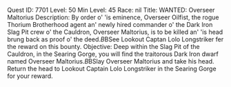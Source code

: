 Quest ID: 7701
Level: 50
Min Level: 45
Race: nil
Title: WANTED: Overseer Maltorius
Description: By order o' 'is eminence, Overseer Oilfist, the rogue Thorium Brotherhood agent an' newly hired commander o' the Dark Iron Slag Pit crew o' the Cauldron, Overseer Maltorius, is to be killed an' 'is head brung back as proof o' the deed.$B$BSee Lookout Captan Lolo Longstriker fer the reward on this bounty.
Objective: Deep within the Slag Pit of the Cauldron, in the Searing Gorge, you will find the traitorous Dark Iron dwarf named Overseer Maltorius.$B$BSlay Overseer Maltorius and take his head. Return the head to Lookout Captain Lolo Longstriker in the Searing Gorge for your reward.
